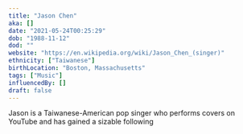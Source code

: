 ```yaml
---
title: "Jason Chen"
aka: []
date: "2021-05-24T00:25:29"
dob: "1988-11-12"
dod: ""
website: "https://en.wikipedia.org/wiki/Jason_Chen_(singer)"
ethnicity: ["Taiwanese"]
birthLocation: "Boston, Massachusetts"
tags: ["Music"]
influencedBy: []
draft: false
---
```


Jason is a Taiwanese-American pop singer who performs covers on YouTube and has
gained a sizable following
